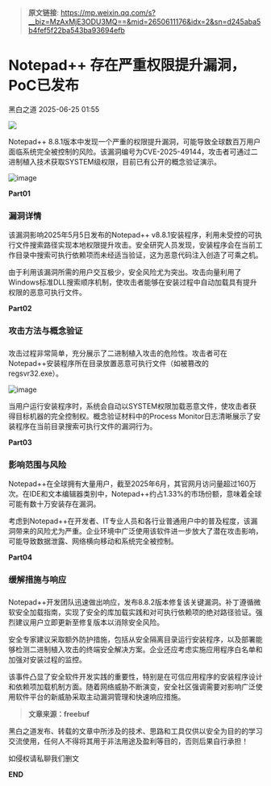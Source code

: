 > **原文链接**: https://mp.weixin.qq.com/s?__biz=MzAxMjE3ODU3MQ==&mid=2650611176&idx=2&sn=d245aba5b4fef5f22ba543ba93694efb

#  Notepad++ 存在严重权限提升漏洞，PoC已发布  
 黑白之道   2025-06-25 01:55  
  
![](https://mmbiz.qpic.cn/mmbiz_gif/3xxicXNlTXLicwgPqvK8QgwnCr09iaSllrsXJLMkThiaHibEntZKkJiaicEd4ibWQxyn3gtAWbyGqtHVb0qqsHFC9jW3oQ/640?wx_fmt=gif "")  
  
Notepad++ 8.8.1版本中发现一个严重的权限提升漏洞，可能导致全球数百万用户面临系统完全被控制的风险。该漏洞编号为CVE-2025-49144，攻击者可通过二进制植入技术获取SYSTEM级权限，目前已有公开的概念验证演示。  
  
  
![image](https://mmbiz.qpic.cn/mmbiz_jpg/qq5rfBadR38LEqIgxpLGJtu8bNZDFVwZicoV0ibgHPxWTOibyRus4K8Qvhde1j3D9mzJiceRtKP01UibYdJibE8QkQzA/640?wx_fmt=jpeg&from=appmsg&tp=wxpic&wxfrom=5&wx_lazy=1 "")  
  
  
**Part01**  
### 漏洞详情  
  
  
该漏洞影响2025年5月5日发布的Notepad++ v8.8.1安装程序，利用未受控的可执行文件搜索路径实现本地权限提升攻击。安全研究人员发现，安装程序会在当前工作目录中搜索可执行依赖项而未经适当验证，这为恶意代码注入创造了可乘之机。  
  
  
由于利用该漏洞所需的用户交互极少，安全风险尤为突出。攻击向量利用了Windows标准DLL搜索顺序机制，使攻击者能够在安装过程中自动加载具有提升权限的恶意可执行文件。  
  
  
**Part02**  
### 攻击方法与概念验证  
###   
  
攻击过程非常简单，充分展示了二进制植入攻击的危险性。攻击者可在Notepad++安装程序所在目录放置恶意可执行文件（如被篡改的regsvr32.exe）。  
  
  
![image](https://mmbiz.qpic.cn/mmbiz_jpg/qq5rfBadR38LEqIgxpLGJtu8bNZDFVwZibjf8ZiccZZE9nPwia5FmJiaI2FF23EnYnkE24icj3D2Q1Bbf3VrEDaTtrw/640?wx_fmt=jpeg&from=appmsg&tp=wxpic&wxfrom=5&wx_lazy=1 "")  
  
  
当用户运行安装程序时，系统会自动以SYSTEM权限加载恶意文件，使攻击者获得目标机器的完全控制权。概念验证材料中的Process Monitor日志清晰展示了安装程序在当前目录搜索可执行文件的漏洞行为。  
  
  
**Part03**  
### 影响范围与风险  
  
  
Notepad++在全球拥有大量用户，截至2025年6月，其官网月访问量超过160万次。在IDE和文本编辑器类别中，Notepad++约占1.33%的市场份额，意味着全球可能有数十万安装存在漏洞。  
  
  
考虑到Notepad++在开发者、IT专业人员和各行业普通用户中的普及程度，该漏洞带来的风险尤为严重。企业环境中广泛使用该软件进一步放大了潜在攻击影响，可能导致数据泄露、网络横向移动和系统完全被控制。  
  
  
**Part04**  
### 缓解措施与响应  
###   
  
Notepad++开发团队迅速做出响应，发布8.8.2版本修复该关键漏洞。补丁遵循微软安全加载指南，实现了安全的库加载实践和对可执行依赖项的绝对路径验证。强烈建议用户立即更新至修复版本以消除安全风险。  
  
  
安全专家建议采取额外防护措施，包括从安全隔离目录运行安装程序，以及部署能够检测二进制植入攻击的终端安全解决方案。企业还应考虑实施应用程序白名单和加强对安装过程的监控。  
  
  
该事件凸显了安全软件开发实践的重要性，特别是在可信应用程序的安装程序设计和依赖项加载机制方面。随着网络威胁不断演变，安全社区强调需要对影响广泛使用软件平台的新威胁采取主动漏洞管理和快速响应措施。  
  
  
> **文章来源：freebuf**  
  
  
  
黑白之道发布、转载的文章中所涉及的技术、思路和工具仅供以安全为目的的学习交流使用，任何人不得将其用于非法用途及盈利等目的，否则后果自行承担！  
  
如侵权请私聊我们删文  
  
  
**END**  
  
  
